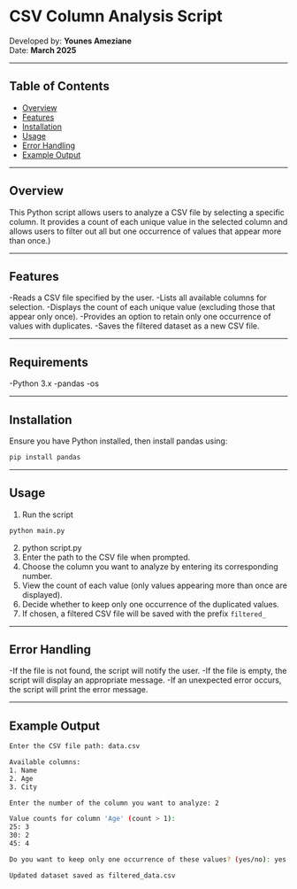 # CSV Column Analysis Script

Developed by: **Younes Ameziane**  
Date: **March 2025**


---

## Table of Contents
- [Overview](#overview)
- [Features](#features)
- [Installation](#installation)
- [Usage](#usage)
- [Error Handling](#error-handling)
- [Example Output](#example-output)

---

## Overview
This Python script allows users to analyze a CSV file by selecting a specific column. It provides a count of each unique value in the selected column and allows users to filter out all but one occurrence of values that appear more than once.)

---

## Features
-Reads a CSV file specified by the user.
-Lists all available columns for selection.
-Displays the count of each unique value (excluding those that appear only once).
-Provides an option to retain only one occurrence of values with duplicates.
-Saves the filtered dataset as a new CSV file.

---

## Requirements
-Python 3.x
-pandas
-os

---

## Installation
Ensure you have Python installed, then install pandas using:
```bash
pip install pandas
```

---

## Usage
1. Run the script
```bash
python main.py
```
2. python script.py
3. Enter the path to the CSV file when prompted.
4. Choose the column you want to analyze by entering its corresponding number.
5. View the count of each value (only values appearing more than once are displayed).
6. Decide whether to keep only one occurrence of the duplicated values.
7. If chosen, a filtered CSV file will be saved with the prefix `filtered_`

---

## Error Handling
-If the file is not found, the script will notify the user.
-If the file is empty, the script will display an appropriate message.
-If an unexpected error occurs, the script will print the error message.

---

## Example Output
```bash
Enter the CSV file path: data.csv

Available columns:
1. Name
2. Age
3. City

Enter the number of the column you want to analyze: 2

Value counts for column 'Age' (count > 1):
25: 3
30: 2
45: 4

Do you want to keep only one occurrence of these values? (yes/no): yes

Updated dataset saved as filtered_data.csv
```





